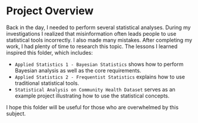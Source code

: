 # Project Overview

Back in the day, I needed to perform several statistical analyses. During my investigations I realized that misinformation often leads people to use statistical tools incorrectly. I also made many mistakes. After completing my work, I had plenty of time to research this topic. The lessons I learned inspired this folder, which includes:

* `Applied Statistics 1 - Bayesian Statistics` shows how to perform Bayesian analysis as well as the core requirements.
* `Applied Statistics 2 - Frequentist Statistics` explains how to use traditional statistical tools.
* `Statistical Analysis on Community Health Dataset` serves as an example project illustrating how to use the statistical concepts.

I hope this folder will be useful for those who are overwhelmed by this subject.
